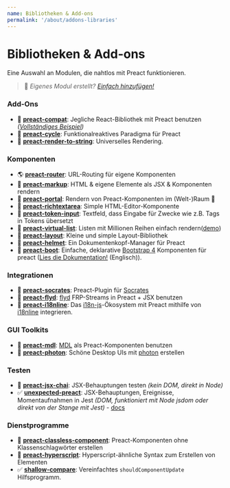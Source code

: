 ```yaml
---
name: Bibliotheken & Add-ons
permalink: '/about/addons-libraries'
---
```


# Bibliotheken & Add-ons


Eine Auswahl an Modulen, die nahtlos mit Preact funktionieren.

> :information_desk_person: _Eigenes Modul erstellt?
> [Einfach hinzufügen!](https://github.com/developit/preact-www/blob/master/content/de/about/libraries-addons.md)_


### Add-Ons

- :raised_hands: [**preact-compat**](https://git.io/preact-compat): Jegliche React-Bibliothek mit Preact benutzen *([Vollständiges Beispiel](http://git.io/preact-compat-example))*
- :repeat: [**preact-cycle**](https://git.io/preact-cycle): Funktionalreaktives Paradigma für Preact
- :page_facing_up: [**preact-render-to-string**](https://git.io/preact-render-to-string): Universelles Rendering.


### Komponenten

- :earth_americas: [**preact-router**](https://git.io/preact-router): URL-Routing für eigene Komponenten
- :bookmark_tabs: [**preact-markup**](https://git.io/preact-markup): HTML & eigene Elemente als JSX & Komponenten rendern
- :satellite: [**preact-portal**](https://git.io/preact-portal): Rendern von Preact-Komponenten im (Welt-)Raum :milky_way:
- :pencil: [**preact-richtextarea**](https://git.io/preact-richtextarea): Simple HTML-Editor-Komponente
- :bookmark: [**preact-token-input**](https://github.com/developit/preact-token-input): Textfeld, dass Eingabe für Zwecke wie z.B. Tags in Tokens übersetzt
- :card_index: [**preact-virtual-list**](https://github.com/developit/preact-virtual-list): Listen mit Millionen Reihen einfach rendern([demo](https://jsfiddle.net/developit/qqan9pdo/))
- :triangular_ruler: [**preact-layout**](https://download.github.io/preact-layout/): Kleine und simple Layout-Bibliothek
- :construction_worker: [**preact-helmet**](https://github.com/download/preact-helmet): Ein Dokumentenkopf-Manager für Preact
- :floppy_disk: [**preact-boot**](https://gitlab.com/cromefire_/preact-boot): Einfache, deklarative [Bootstrap 4](https://getbootstrap.com/) Komponenten für preact ([Lies die Dokumentation!](https://preactboot.rtfd.io) (Englisch)).


### Integrationen

- :thought_balloon: [**preact-socrates**](https://github.com/matthewmueller/preact-socrates): Preact-Plugin für [Socrates](http://github.com/matthewmueller/socrates)
- :rowboat: [**preact-flyd**](https://github.com/xialvjun/preact-flyd): [flyd](https://github.com/paldepind/flyd) FRP-Streams in Preact + JSX benutzen
- :speech_balloon: [**preact-i18nline**](https://github.com/download/preact-i18nline): Das  [i18n-js](https://github.com/everydayhero/i18n-js)-Ökosystem mit Preact mithilfe von  [i18nline](https://github.com/download/i18nline) integrieren.


### GUI Toolkits

- :white_square_button: [**preact-mdl**](https://git.io/preact-mdl): [MDL](https://getmdl.io) als Preact-Komponenten benutzen
- :rocket: [**preact-photon**](https://git.io/preact-photon): Schöne Desktop UIs mit [photon](http://photonkit.com) erstellen


### Testen

- :microscope: [**preact-jsx-chai**](https://git.io/preact-jsx-chai): JSX-Behauptungen testen _(kein DOM, direkt in Node)_
- :white_check_mark: [**unexpected-preact**](https://github.com/bruderstein/unexpected-preact): JSX-Behauptungen, Ereignisse, Momentaufnahmen in Jest _(DOM, funktioniert mit Node jsdom oder direkt von der Stange mit Jest)_ - [docs](https://bruderstein.github.io/unexpected-preact/)


### Dienstprogramme

- :tophat: [**preact-classless-component**](https://github.com/ld0rman/preact-classless-component): Preact-Komponenten ohne Klassenschlagwörter erstellen
- :hammer: [**preact-hyperscript**](https://github.com/queckezz/preact-hyperscript): Hyperscript-ähnliche Syntax zum Erstellen von Elementen
- :white_check_mark: [**shallow-compare**](https://github.com/tkh44/shallow-compare): Vereinfachtes `shouldComponentUpdate` Hilfsprogramm.
